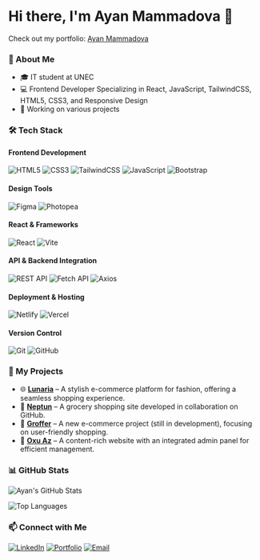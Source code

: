 # Hi there, I'm **Ayan Mammadova** 👋  
Check out my portfolio: [Ayan Mammadova](https://mdyayan-portfolio.netlify.app/)


### 🚀 About Me
- 🎓 IT student at UNEC
- 💻 Frontend Developer Specializing in React, JavaScript, TailwindCSS, HTML5, CSS3, and Responsive Design
- 📜 Working on various projects

  
### 🛠️ Tech Stack

#### **Frontend Development**
![HTML5](https://img.shields.io/badge/HTML5-E34F26?style=flat&logo=html5&logoColor=white)
![CSS3](https://img.shields.io/badge/CSS3-1572B6?style=flat&logo=css3&logoColor=white)
![TailwindCSS](https://img.shields.io/badge/TailwindCSS-38B2AC?style=flat&logo=tailwind-css&logoColor=white)
![JavaScript](https://img.shields.io/badge/JavaScript-F7DF1E?style=flat&logo=javascript&logoColor=black)
![Bootstrap](https://img.shields.io/badge/Bootstrap-7952B3?style=flat&logo=bootstrap&logoColor=white)

#### **Design Tools**
![Figma](https://img.shields.io/badge/Figma-F24E1E?style=flat&logo=figma&logoColor=white)
![Photopea](https://img.shields.io/badge/Photopea-5A2A2A?style=flat&logo=photopea&logoColor=white)

#### **React & Frameworks**
![React](https://img.shields.io/badge/React-61DAFB?style=flat&logo=react&logoColor=white)
![Vite](https://img.shields.io/badge/Vite-646CFF?style=flat&logo=vite&logoColor=white)

#### **API & Backend Integration**
![REST API](https://img.shields.io/badge/REST%20API-005571?style=flat&logo=api&logoColor=white)
![Fetch API](https://img.shields.io/badge/Fetch%20API-282C34?style=flat&logo=javascript&logoColor=white)
![Axios](https://img.shields.io/badge/Axios-5A29E4?style=flat&logo=axios&logoColor=white)

#### **Deployment & Hosting**
![Netlify](https://img.shields.io/badge/Netlify-00C7B7?style=flat&logo=netlify&logoColor=white)
![Vercel](https://img.shields.io/badge/Vercel-000?style=flat&logo=vercel&logoColor=white)

#### **Version Control**
![Git](https://img.shields.io/badge/Git-F05032?style=flat&logo=git&logoColor=white)
![GitHub](https://img.shields.io/badge/GitHub-181717?style=flat&logo=github&logoColor=white)

### 📌 My Projects
- 🌐 **[Lunaria](https://mdvayanlunariaecommerce.netlify.app/)** – A stylish e-commerce platform for fashion, offering a seamless shopping experience.
- 🛒 **[Neptun](https://neptunsecondtrylastchance.vercel.app/)** – A grocery shopping site developed in collaboration on GitHub.
- 🏪 **[Groffer](https://grofferecommerce.netlify.app/)** – A new e-commerce project (still in development), focusing on user-friendly shopping.
- 📰 **[Oxu Az](https://oxu-az-succes.vercel.app/)** – A content-rich website with an integrated admin panel for efficient management.


### 📊 GitHub Stats

![Ayan's GitHub Stats](https://github-readme-stats.vercel.app/api?username=AyanMammadova&show_icons=true&theme=radical)

![Top Languages](https://github-readme-stats.vercel.app/api/top-langs/?username=AyanMammadova&layout=compact&theme=radical)


### 📫 Connect with Me
[![LinkedIn](https://img.shields.io/badge/LinkedIn-0077B5?style=flat&logo=linkedin&logoColor=white)](https://www.linkedin.com/in/ayan-m%C9%99mm%C9%99dova-90193527b/)
[![Portfolio](https://img.shields.io/badge/Portfolio-000?style=flat&logo=vercel&logoColor=white)](https://mdyayan-portfolio.netlify.app/)
[![Email](https://img.shields.io/badge/Email-ayan.md%40div.edu.az-0078D4?style=flat&logo=microsoft-outlook&logoColor=white)](mailto:ayan.md@div.edu.az)
